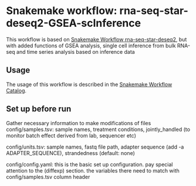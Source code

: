 # Snakemake workflow: rna-seq-star-deseq2-GSEA-scInference

This workflow is based on [Snakemake Workflow rna-seq-star-deseq2](https://github.com/snakemake-workflows/rna-seq-star-deseq2), but with added functions of GSEA analysis, single cell inference from bulk RNA-seq and time series analysis based on inference data 

## Usage

The usage of this workflow is described in the [Snakemake Workflow Catalog](https://snakemake.github.io/snakemake-workflow-catalog/?usage=snakemake-workflows%2Frna-seq-star-deseq2).

## Set up before run

Gather necessary information to make modifications of files
config/samples.tsv: sample names, treatment conditions, jointly_handled (to monitor batch effect derived from lab, sequencer etc)

config/units.tsv: sample names, fastq file path, adapter sequence (add -a ADAPTER_SEQUENCE), strandedness (default: none)

config/config.yaml: this is the basic set up configuration. pay special attention to the (diffexp) section. the variables there need to match with config/samples.tsv column header




